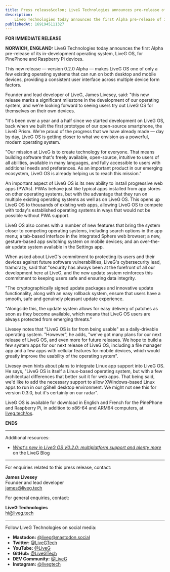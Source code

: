 ```yaml
---
title: Press release&colon; LiveG Technologies announces pre-release of operating system for PinePhone, Raspberry Pi
description:
    LiveG Technologies today announces the first Alpha pre-release of its in-development operating system, LiveG OS, for PinePhone and Raspberry Pi devices.
publishedAt: 1691945111327
---
```


**FOR IMMEDIATE RELEASE**

**NORWICH, ENGLAND:** LiveG Technologies today announces the first Alpha pre-release of its in-development operating system, LiveG OS, for PinePhone and Raspberry Pi devices.

This new release — version 0.2.0 Alpha — makes LiveG OS one of only a few existing operating systems that can run on both desktop and mobile devices, providing a consistent user interface across multiple device form factors.

Founder and lead developer of LiveG, James Livesey, said: "this new release marks a significant milestone in the development of our operating system, and we're looking forward to seeing users try out LiveG OS for themselves on their own devices.

"It's been over a year and a half since we started development on LiveG OS, back when we built the first prototype of our open-source smartphone, the LiveG Prism. We're proud of the progress that we have already made — day by day, LiveG OS is getting closer to what we envision as a powerful, modern operating system.

"Our mission at LiveG is to create technology for everyone. That means building software that's freely available, open-source, intuitive to users of all abilities, available in many languages, and fully accessible to users with additional needs and preferences. As an important product in our emerging ecosystem, LiveG OS is already helping us to reach this mission."

An important aspect of LiveG OS is its new ability to install progressive web apps (PWAs). PWAs behave just like typical apps installed from app stores on other operating systems, but with the advantage that they run on multiple existing operating systems as well as on LiveG OS. This opens up LiveG OS to thousands of existing web apps, allowing LiveG OS to compete with today's established operating systems in ways that would not be possible without PWA support. 

LiveG OS also comes with a number of new features that bring the system closer to competing operating systems, including search options in the app menu; a tab-based interface in the integrated Sphere web browser; a new, gesture-based app switching system on mobile devices; and an over-the-air update system available in the Settings app.

When asked about LiveG's commitment to protecting its users and their devices against future software vulnerabilities, LiveG's cybersecurity lead, tramcrazy, said that "security has always been at the forefront of all our development here at LiveG, and the new update system reinforces this commitment to keeping users safe and ensuring data integrity.

"The cryptographically signed update packages and innovative update functionality, along with an easy rollback system, ensure that users have a smooth, safe and genuinely pleasant update experience.

"Alongside this, the update system allows for easy delivery of patches as soon as they become available, which means that LiveG OS users are always protected from emerging threats."

Livesey notes that "LiveG OS is far from being usable" as a daily-drivable operating system. "However", he adds, "we've got many plans for our next release of LiveG OS, and even more for future releases. We hope to build a few system apps for our next release of LiveG OS, including a file manager app and a few apps with cellular features for mobile devices, which would greatly improve the usability of the operating system".

Livesey even hints about plans to integrate Linux app support into LiveG OS. He says, "LiveG OS is itself a Linux-based operating system, but with a few architectual differences that better suit it for web apps. That being said, we'd like to add the necessary support to allow XWindows-based Linux apps to run in our gShell desktop environment. We might not see this for version 0.3.0, but it's certainly on our radar".

LiveG OS is available for download in English and French for the PinePhone and Raspberry Pi, in addition to x86-64 and ARM64 computers, at [liveg.tech/os](/os).

**ENDS**

---

Additional resources:

* [_What's new in LiveG OS V0.2.0: multiplatform support and plenty more_](/blog/en/new-in-os-0-2-0) on the LiveG Blog

<!-- TODO: Add YouTube link to LiveG Showcase episode -->

---

For enquiries related to this press release, contact:

**James Livesey**<br>
Founder and lead developer<br>
[james@liveg.tech](mailto:james@liveg.tech)

For general enquiries, contact:

**LiveG Technologies**<br>
[hi@liveg.tech](mailto:james@liveg.tech)

---

Follow LiveG Technologies on social media:

* **Mastodon:** [@liveg@mastodon.social](https://mastodon.social/@liveg)
* **Twitter:** [@LiveGTech](https://twitter.com/LiveGTech)
* **YouTube:** [@LiveG](https://youtube.com/@liveg)
* **GitHub:** [@LiveGTech](https://github.com/LiveGTech)
* **DEV Community:** [@LiveG](https://dev.to/liveg)
* **Instagram:** [@livegtech](https://instagram.com/livegtech)